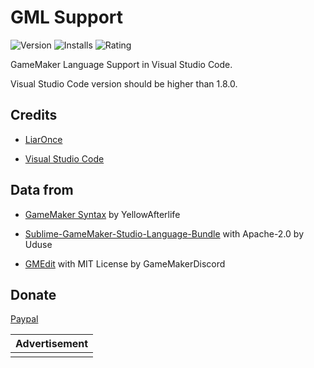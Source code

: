 # GML Support

![Version](https://vsmarketplacebadge.apphb.com/version/liaronce.gml-support.svg)
![Installs](https://vsmarketplacebadge.apphb.com/installs-short/liaronce.gml-support.svg)
![Rating](https://vsmarketplacebadge.apphb.com/rating/liaronce.gml-support.svg)

GameMaker Language Support in Visual Studio Code.

Visual Studio Code version should be higher than 1.8.0.

## Credits

 - [LiarOnce](https://me.liaronce.win)

 - [Visual Studio Code](https://code.visualstudio.com)

## Data from

 - [GameMaker Syntax](https://yal.cc/notepad-syntax-highlighting-for-gamemaker-81/) by YellowAfterlife

 - [Sublime-GameMaker-Studio-Language-Bundle](https://github.com/Uduse/Sublime-GameMaker-Studio-Language-Bundle)  with Apache-2.0 by Uduse

 - [GMEdit](https://github.com/GameMakerDiscord/GMEdit) with MIT License by GameMakerDiscord

## Donate

[Paypal](https://www.paypal.me/liaronce)

| Advertisement |
| ------------- |
| <ins id="adsbygoogle" style="display:block" data-ad-client="ca-pub-3690106568773922" data-ad-slot="3017981868" data-ad-format="auto" data-full-width-responsive="true"></ins> |





<script>(adsbygoogle = window.adsbygoogle || []).push({});</script> 

